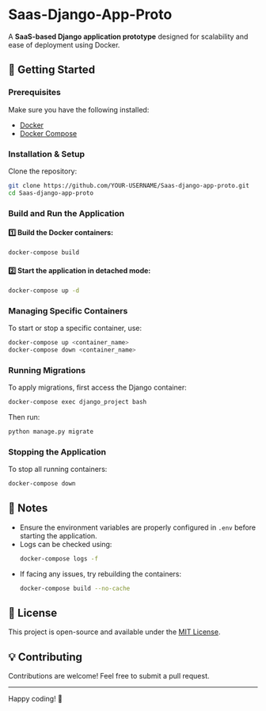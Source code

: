 # Saas-Django-App-Proto

A **SaaS-based Django application prototype** designed for scalability and ease of deployment using Docker.

## 🚀 Getting Started

### **Prerequisites**
Make sure you have the following installed:
- [Docker](https://docs.docker.com/get-docker/)
- [Docker Compose](https://docs.docker.com/compose/install/)

### **Installation & Setup**
Clone the repository:
```sh
git clone https://github.com/YOUR-USERNAME/Saas-django-app-proto.git
cd Saas-django-app-proto
```

### **Build and Run the Application**
#### 1️⃣ Build the Docker containers:
```sh
docker-compose build
```
#### 2️⃣ Start the application in detached mode:
```sh
docker-compose up -d
```

### **Managing Specific Containers**
To start or stop a specific container, use:
```sh
docker-compose up <container_name>
docker-compose down <container_name>
```

### **Running Migrations**
To apply migrations, first access the Django container:
```sh
docker-compose exec django_project bash
```
Then run:
```sh
python manage.py migrate
```

### **Stopping the Application**
To stop all running containers:
```sh
docker-compose down
```

## 📌 Notes
- Ensure the environment variables are properly configured in `.env` before starting the application.
- Logs can be checked using:
  ```sh
  docker-compose logs -f
  ```
- If facing any issues, try rebuilding the containers:
  ```sh
  docker-compose build --no-cache
  ```

## 📜 License
This project is open-source and available under the [MIT License](LICENSE).

## 💡 Contributing
Contributions are welcome! Feel free to submit a pull request.

---
Happy coding! 🚀

